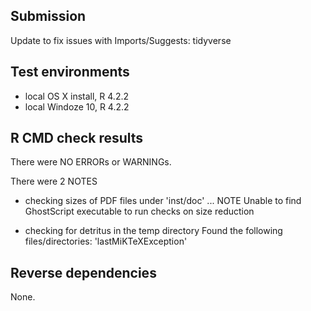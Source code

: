 ## Submission
Update to fix issues with Imports/Suggests: tidyverse

## Test environments
* local OS X install, R 4.2.2
* local Windoze 10,   R 4.2.2

## R CMD check results
There were   NO   ERRORs or WARNINGs. 

There were 2  NOTES 

* checking sizes of PDF files under 'inst/doc' ... NOTE
Unable to find GhostScript executable to run checks on size reduction

*  checking for detritus in the temp directory
   Found the following files/directories:
     'lastMiKTeXException'
     
## Reverse dependencies
None.